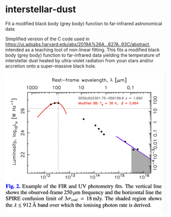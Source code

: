 # interstellar-dust
Fit a modified black body (grey body) function to far-infrared astronomical data

Simplified version of the C code used in https://ui.adsabs.harvard.edu/abs/2019A%26A...627A..93C/abstract, intended as a teaching tool of non-linear fitting. This fits a modified black body (grey body) function to far-infrared data yielding the temperature of interstellar dust heated by ultra-violet radiation from youn stars and/or accretion onto a super-massive black hole.

![](https://raw.githubusercontent.com/steviecurran/interstellar-dust/refs/heads/main/cd19_Fig2.jpg)
